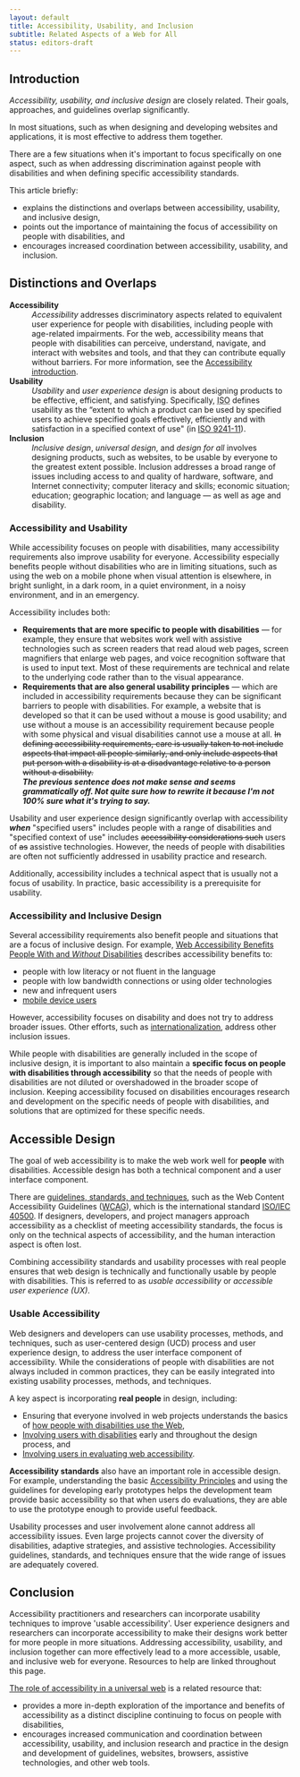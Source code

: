 ```yaml
---
layout: default
title: Accessibility, Usability, and Inclusion
subtitle: Related Aspects of a Web for All
status: editors-draft
---
```


  <h2 id="introduction" class="no-display">Introduction</h2>
  <p><em>Accessibility, usability, and inclusive design</em> are closely related. Their goals, approaches, and guidelines overlap significantly.</p>
  <p>In most situations, such as when designing and developing websites and applications, it is most effective to address them together.</p>
  <p>There are a few situations when it's important to focus specifically on one aspect, such as when addressing discrimination against people with disabilities and when defining specific accessibility standards.</p>
  <p class="listintro">This article briefly:</p>
  <ul class="listafterpul">
    <li>explains the distinctions and overlaps between accessibility, usability, and inclusive design,</li>
    <li>points out the importance of maintaining the focus of accessibility on people with disabilities, and</li>
    <li>encourages increased coordination between accessibility, usability, and inclusion.</li>
  </ul>

  <h2 id="terms">Distinctions and Overlaps</h2>
  <dl>
    <dt id="accessibility"><strong>Accessibility</strong></dt>
      <dd><em>Accessibility</em> addresses discriminatory aspects related to equivalent user experience for people with disabilities, including people with age-related impairments. For the web, accessibility means that people with disabilities can perceive, understand, navigate, and interact with websites and tools, and that they can contribute equally without barriers. For more information, see the <a href="https://www.w3.org/standards/webdesign/accessibility">Accessibility introduction</a>.</dd>
    <dt id="usability"><strong>Usability</strong></dt>
      <dd><em>Usability</em> and <em>user experience design </em>is about designing products to be effective, efficient, and satisfying. Specifically, <acronym title="International Organization for Standardization">ISO</acronym> defines usability as the &ldquo;extent to which a product can be used by specified users to achieve specified goals effectively, efficiently and with satisfaction in a specified context of use&quot; (in <a href="http://www.iso.org/iso/catalogue_detail.htm?csnumber=16883">ISO 9241-11</a>).</dd>
    <dt id="inclusion"><strong>Inclusion</strong></dt>
      <dd><em>Inclusive design</em>, <em>universal design</em>, and <em>design for all</em> involves designing products, such as websites, to be usable by everyone to the greatest extent possible. Inclusion addresses a broad range of issues including access to and quality of hardware, software, and Internet connectivity; computer literacy and skills; economic situation; education; geographic location; and language &mdash; as well as age and disability.</dd>
  </dl>

  <h3 id="accessible-usable">Accessibility and Usability</h3>
  <p>While accessibility focuses on people with disabilities, many accessibility requirements also improve usability for everyone. Accessibility especially benefits people without disabilities who are in limiting situations, such as using the web on a mobile phone when visual attention is elsewhere, in bright sunlight, in a dark room, in a quiet environment, in a noisy environment, and in an emergency.</p>
  <p>Accessibility includes both:</p>
  <ul class="listspaced">
  <li><strong>Requirements that are more specific to people with disabilities</strong> &mdash; for example, they ensure that websites work well with assistive technologies such as screen readers that read aloud web pages, screen magnifiers that enlarge web pages, and voice recognition software that is used to input text. Most of these requirements are technical and relate to the underlying code rather than to the visual appearance.</li>
    <li><strong>Requirements that are also general usability principles</strong> &mdash; which are included in accessibility requirements because they can be significant barriers to people with disabilities. For example, a website that is developed so that it can be used without a mouse is good usability; and use without a mouse is an accessibility requirement because people with some physical and visual disabilities cannot use a mouse at all. <del>In defining accessibility requirements, care is usually taken to not include aspects that impact all people similarly, and only include aspects that put person with a disability is at a disadvantage relative to a person without a disability.</del></li>
    <em><strong>The previous sentence does not make sense and seems grammatically off. Not quite sure how to rewrite it because I'm not 100% sure what it's trying to say.</strong></em>
  </ul>
  <p>Usability and user experience design significantly overlap with accessibility <em><strong>when</strong></em> &quot;specified users&quot; includes people with a range of disabilities and &quot;specified context of use&quot; includes <del>accessibility considerations such</del> users of <del>as</del> assistive technologies. However, the needs of people with disabilities are often not sufficiently addressed in usability practice and research.</p>
  <p>Additionally, accessibility includes a technical aspect that is usually not a focus of usability. In practice, basic accessibility is a prerequisite for usability.</p>

  <h3 id="inclusive-design">Accessibility and Inclusive Design</h3>
  <p class="listintro">Several accessibility requirements also benefit people and situations that are a focus of inclusive design. For example, <a href="https://www.w3.org/WAI/bcase/soc#groups">Web Accessibility Benefits People With and <em>Without</em> Disabilities</a> describes accessibility benefits to:</p>
  <ul class="listafterpul">
    <li>people with low literacy or not fluent in the language</li>
    <li>people with low bandwidth connections or using older technologies</li>
    <li>new and infrequent users</li>
    <li><a href="https://www.w3.org/WAI/mobile/overlap">mobile device users</a></li>
  </ul>
  <p>However, accessibility focuses on disability and does not try to address broader issues. Other efforts, such as <a href="https://www.w3.org/International/">internationalization</a>, address other inclusion issues.</p>
  <p>While people with disabilities are generally included in the scope of inclusive design, it is important to also maintain  a <strong>specific focus on people with disabilities through accessibility</strong> so that the needs of people with disabilities are not diluted or overshadowed in the broader scope of inclusion. Keeping accessibility focused on disabilities encourages research and development  on the specific needs of people with disabilities, and solutions that are optimized for these specific needs.</p>

  <h2 id="accessible-design">Accessible Design</h2>
  <p>The goal of web accessibility is to make the web work well for <strong>people</strong> with disabilities. Accessible design has both a technical component and a user interface component.</p>
  <p>There are <a href="https://www.w3.org/WAI/guid-tech.html">guidelines, standards, and techniques</a>, such as the Web Content Accessibility Guidelines (<a href="http://www.w3.org/WAI/intro/wcag">WCAG</a>), which is the international standard <a href="https://www.w3.org/blog/2012/10/wcag-20-is-now-also-isoiec-405/">ISO/IEC 40500</a>. If designers, developers, and project managers approach accessibility as a checklist of meeting accessibility standards, the focus is only on the technical aspects of accessibility, and the human interaction aspect is often lost.</p>
  <p>Combining accessibility standards and usability processes with real people ensures that web design is technically and functionally usable by people with disabilities. This is referred to as <em>usable accessibility</em> or <em>accessible user experience (UX)</em>.</p>

  <h3 id="usable-accessibility">Usable Accessibility</h3>
  <p>Web designers and developers can use usability processes, methods, and techniques, such as user-centered design (UCD) process and user experience design, to address the user interface component of accessibility. While the considerations of people with disabilities are not always included in common practices, they can be easily integrated into existing usability processes, methods, and techniques.</p>
  <p class="listintro">A key aspect is incorporating <strong>real people</strong> in design, including:</p>
  <ul class="listafterpul">
    <li>Ensuring that everyone involved in web projects understands the basics of <a href="https://www.w3.org/WAI/intro/people-use-web">how people with disabilities use the Web</a>,</li>
    <li><a href="https://www.w3.org/WAI/users/involving">Involving users with disabilities</a> early and throughout the design process, and </li>
    <li><a href="https://www.w3.org/WAI/eval/users.html">Involving users in evaluating web accessibility</a>.</li>
  </ul>
  <p id="technical-standards"><strong>Accessibility standards</strong> also have an important role in accessible design. For example, understanding the basic <a href="https://www.w3.org/WAI/intro/people-use-web/principles">Accessibility Principles</a> and using the guidelines for developing early prototypes helps the development team provide basic accessibility so that when users do evaluations, they are able to use the prototype enough to provide useful feedback.</p>
  <p>Usability processes and user involvement alone cannot address all accessibility issues. Even large projects cannot cover the diversity of disabilities, adaptive strategies, and assistive technologies. Accessibility guidelines, standards, and techniques ensure that the wide range of issues are adequately covered.</p>

  <h2 id="conclusion">Conclusion</h2>
  <p>Accessibility practitioners and researchers can incorporate usability techniques to improve 'usable accessibility'. User experience designers and researchers can incorporate accessibility to make their designs work better for more people in more situations. Addressing accessibility, usability, and inclusion together can more effectively lead to a more accessible, usable, and inclusive web for everyone. Resources to help are linked throughout this page.</p>
  <p class="listintro"><a href="http://dspace.mit.edu/handle/1721.1/88013">The role of accessibility in a universal web</a> is a related resource that:</p>
  <ul class="listafterpul">
    <li>provides a more in-depth exploration of the importance and benefits of accessibility as a distinct discipline continuing to focus on people with disabilities,</li>
    <li>encourages increased communication and coordination between accessibility, usability, and inclusion research and practice in the design and development of guidelines, websites, browsers, assistive technologies, and other web tools.</li>
  </ul>
